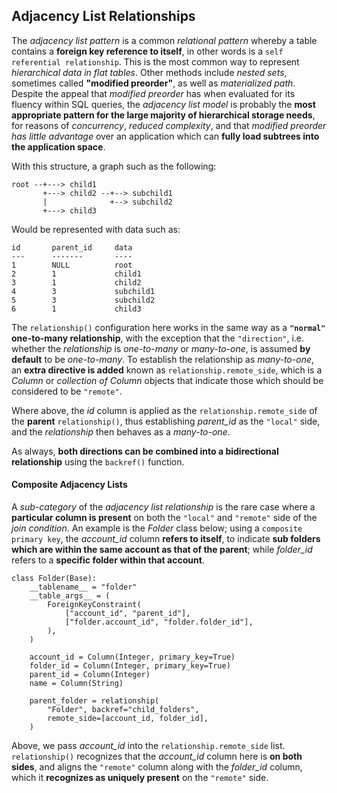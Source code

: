 ## Adjacency List Relationships

The _adjacency list pattern_ is a common _relational pattern_ whereby a table contains a __foreign key reference to itself__, in other words is a `self referential relationship`. This is the most common way to represent _hierarchical data in flat tables_. Other methods include _nested sets_, sometimes called __"modified preorder"__, as well as _materialized path_. Despite the appeal that _modified preorder_ has when evaluated for its fluency within SQL queries, the _adjacency list model_ is probably the __most appropriate pattern for the large majority of hierarchical storage needs__, for reasons of _concurrency_, _reduced complexity_, and that _modified preorder has little advantage_ over an application which can __fully load subtrees into the application space__.

With this structure, a graph such as the following:

```
root --+---> child1
       +---> child2 --+--> subchild1
       |              +--> subchild2
       +---> child3
```

Would be represented with data such as:

```
id       parent_id     data
---      -------       ----
1        NULL          root
2        1             child1
3        1             child2
4        3             subchild1
5        3             subchild2
6        1             child3
```

The `relationship()` configuration here works in the same way as a __`"normal"` one-to-many relationship__, with the exception that the `"direction"`, i.e. whether the _relationship_ is _one-to-many_ or _many-to-one_, is assumed __by default__ to be _one-to-many_. To establish the relationship as _many-to-one_, an __extra directive is added__ known as `relationship.remote_side`, which is a _Column_ or _collection of Column_ objects that indicate those which should be considered to be `"remote"`.

Where above, the _id_ column is applied as the `relationship.remote_side` of the __parent__ `relationship()`, thus establishing *parent_id* as the `"local"` side, and the _relationship_ then behaves as a _many-to-one_.

As always, __both directions can be combined into a bidirectional relationship__ using the `backref()` function.


#### Composite Adjacency Lists

A _sub-category_ of the _adjacency list relationship_ is the rare case where a __particular column is present__ on both the `"local"` and `"remote"` side of the _join condition_. An example is the _Folder_ class below; using a `composite primary key`, the *account_id* column __refers to itself__, to indicate __sub folders which are within the same account as that of the parent__; while *folder_id* refers to a __specific folder within that account__.

```
class Folder(Base):
    __tablename__ = "folder"
    __table_args__ = (
        ForeignKeyConstraint(
            ["account_id", "parent_id"],
            ["folder.account_id", "folder.folder_id"],
        ),
    )
    
    account_id = Column(Integer, primary_key=True)
    folder_id = Column(Integer, primary_key=True)
    parent_id = Column(Integer)
    name = Column(String)
    
    parent_folder = relationship(
        "Folder", backref="child_folders",
        remote_side=[account_id, folder_id],
    )
```

Above, we pass *account_id* into the `relationship.remote_side` list. `relationship()` recognizes that the *account_id* column here is __on both sides__, and aligns the `"remote"` column along with the *folder_id* column, which it __recognizes as uniquely present__ on the `"remote"` side.

